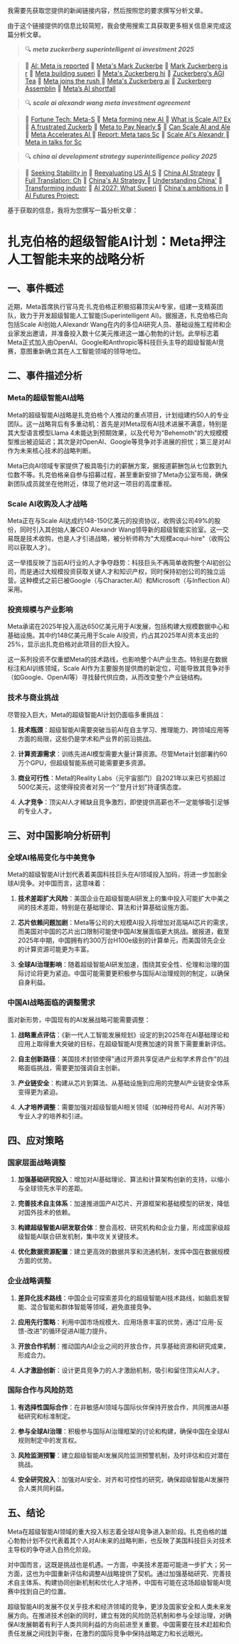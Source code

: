  我需要先获取您提供的新闻链接内容，然后按照您的要求撰写分析文章。

由于这个链接提供的信息比较简短，我会使用搜索工具获取更多相关信息来完成这篇分析文章。
> 🔍 ***meta zuckerberg superintelligent ai investment 2025***

> 🔗 [AI: Meta is reported](https://www.heise.de/en/news/AI-Meta-is-reportedly-building-a-new-team-to-develop-a-superintelligence-10439817.html)
> 🔗 [Meta's Mark Zuckerbe](https://www.bloomberg.com/news/articles/2025-06-10/zuckerberg-recruits-new-superintelligence-ai-group-at-meta)
> 🔗 [Mark Zuckerberg is r](https://www.cnn.com/2025/06/10/tech/mark-zuckerberg-meta-superintelligence)
> 🔗 [Meta building superi](https://www.axios.com/2025/06/10/meta-ai-superintelligence-zuckerberg)
> 🔗 [Meta's Zuckerberg hi](https://www.reuters.com/business/metas-zuckerberg-is-hiring-new-ai-team-bloomberg-news-reports-2025-06-10/)
> 🔗 [Zuckerberg's AGI Tea](https://www.ceotodaymagazine.com/2025/06/inside-zuckerbergs-superintelligent-ai-gamble-the-team-the-costs-and-the-controversy/)
> 🔗 [Meta joins the rush ](https://www.axios.com/2025/06/11/zuckerberg-meta-scale-ai-deal)
> 🔗 [Meta's Zuckerberg ai](https://www.foxbusiness.com/technology/metas-zuckerberg-aiming-dominate-ai-race-recruiting-push-new-superintelligence-team-report)
> 🔗 [Zuckerberg Assemblin](https://www.investopedia.com/zuckerberg-assembling-superintelligence-ai-team-at-meta-report-says-11751299)
> 🔗 [Meta’s AI shortfall ](https://cointelegraph.com/news/meta-acquires-49-percent-scale-ai-big-tech-ai-race)


> 🔍 ***scale ai alexandr wang meta investment agreement***

> 🔗 [Fortune Tech: Meta-S](https://fortune.com/2025/06/09/what-meta-might-see-in-scale-ai/)
> 🔗 [Meta forming new AI ](https://www.cnbc.com/2025/06/10/meta-scale-ai-alex-wang.html)
> 🔗 [What is Scale AI? Ex](https://www.indmoney.com/blog/us-stocks/what-is-scale-ai-ceo-alexandr-wang)
> 🔗 [A frustrated Zuckerb](https://www.cnbc.com/2025/06/10/zuckerberg-makes-metas-biggest-bet-on-ai-14-billion-scale-ai-deal.html)
> 🔗 [Meta to Pay Nearly $](https://www.theinformation.com/articles/meta-pay-nearly-15-billion-scale-ai-stake-startups-28-year-old-ceo)
> 🔗 [Can Scale AI and Ale](https://techcrunch.com/2025/06/11/can-scale-ai-and-alexandr-wang-reignite-metas-ai-efforts/)
> 🔗 [Meta Accelerates AI ](https://www.analyticsinsight.net/news/meta-accelerates-ai-push-with-148b-investment-in-scale-ai-and-new-research-division)
> 🔗 [Report: Meta taps Sc](https://techcrunch.com/2025/06/10/report-meta-taps-scale-ais-alexandr-wang-to-join-new-superintelligence-lab/)
> 🔗 [Scale AI's Alexandr ](https://www.newcomer.co/p/scale-ais-alexandr-wang-in-the-drivers)
> 🔗 [Meta in talks for Sc](https://fortune.com/2025/06/08/meta-scale-ai-statup-investment-10-billion-alexandr-wang-machine-learning/)


> 🔍 ***china ai development strategy superintelligence policy 2025***

> 🔗 [Seeking Stability in](https://www.rand.org/pubs/commentary/2025/03/seeking-stability-in-the-competition-for-ai-advantage.html)
> 🔗 [Reevaluating US AI S](https://datainnovation.org/2025/02/reevaluating-us-ai-strategy-against-china/)
> 🔗 [China AI Strategy](https://datagovhub.elliott.gwu.edu/china-ai-strategy/)
> 🔗 [Full Translation: Ch](https://digichina.stanford.edu/work/full-translation-chinas-new-generation-artificial-intelligence-development-plan-2017/)
> 🔗 [China's AI Strategy ](https://digitalstrategy-ai.com/2024/09/30/chinas-ai-strategy-key-insights-into-2025/)
> 🔗 [Understanding China'](https://www.cnas.org/publications/reports/understanding-chinas-ai-strategy)
> 🔗 [Transforming industr](https://www.weforum.org/stories/2025/01/transforming-industries-with-ai-lessons-from-china/)
> 🔗 [AI 2027: What Superi](https://www.lesswrong.com/posts/TpSFoqoG2M5MAAesg/ai-2027-what-superintelligence-looks-like-1)
> 🔗 [China's ambitions in](https://www.europarl.europa.eu/RegData/etudes/ATAG/2021/696206/EPRS_ATA(2021)696206_EN.pdf)
> 🔗 [AI Futures Project: ](https://wealthstrategiesjournal.com/2025/04/21/ai-futures-project-forecasting-the-rise-of-superintelligence-inside-a-decade-of-accelerating-ai-power-apr-03-2025/)



基于获取的信息，我将为您撰写一篇分析文章：

# 扎克伯格的超级智能AI计划：Meta押注人工智能未来的战略分析

## 一、事件概述

近期，Meta首席执行官马克·扎克伯格正积极招募顶尖AI专家，组建一支精英团队，致力于开发超级智能人工智能(Superintelligent AI)。据报道，扎克伯格已向包括Scale AI创始人Alexandr Wang在内的多位AI研究人员、基础设施工程师和企业家发出邀请，并准备投入数十亿美元推进这一雄心勃勃的计划。此举标志着Meta正式加入由OpenAI、Google和Anthropic等科技巨头主导的超级智能AI竞赛，意图重新确立其在人工智能领域的领导地位。

## 二、事件描述分析

### Meta的超级智能AI战略

Meta的超级智能AI战略是扎克伯格个人推动的重点项目，计划组建约50人的专业团队。这一战略背后有多重动机：首先是对Meta现有AI技术进展不满意，特别是其大型语言模型Llama 4未能达到预期效果，以及代号为"Behemoth"的大规模模型推出被迫延迟；其次是对OpenAI、Google等竞争对手进展的担忧；第三是对AI作为未来核心技术的战略判断。

Meta已向AI领域专家提供了极具吸引力的薪酬方案，据报道薪酬包从七位数到九位数不等。扎克伯格亲自参与招募过程，甚至重新安排了Meta办公室布局，确保新团队成员就坐在他附近，体现了他对这一项目的高度重视。

### Scale AI收购及人才战略

Meta正在与Scale AI达成约148-150亿美元的投资协议，收购该公司49%的股份，同时引入其创始人兼CEO Alexandr Wang领导新的超级智能实验室。这一交易既是技术收购，也是人才引进战略，被分析师称为"大规模acqui-hire"（收购公司以获取人才）。

这一举措反映了当前AI行业的人才争夺趋势：科技巨头不再简单收购整个AI初创公司，而是通过大规模投资获取关键人才和知识产权，同时保持初创公司的独立运营。这种模式之前已被Google（与Character.AI）和Microsoft（与Inflection AI）采用。

### 投资规模与产业影响

Meta承诺在2025年投入高达650亿美元用于AI发展，包括构建大规模数据中心和基础设施。其中约148亿美元用于Scale AI投资，约占其2025年AI资本支出的25%，显示出扎克伯格对此项目的巨大投入。

这一系列投资不仅重塑Meta的技术路线，也影响整个AI产业生态。特别是在数据标注和AI训练领域，Scale AI作为主要服务提供商的新定位，可能导致其竞争对手（如Google、OpenAI等）寻找替代供应商，从而改变整个产业链结构。

### 技术与商业挑战

尽管投入巨大，Meta的超级智能AI计划仍面临多重挑战：

1. **技术瓶颈**：超级智能AI需要突破当前AI在自主学习、推理能力、跨领域应用等方面的局限，这些仍是学术和产业界的前沿挑战。

2. **计算资源需求**：训练先进AI模型需要大量计算资源。尽管Meta计划部署约60万个GPU，但超级智能系统可能需要更多资源。

3. **商业可行性**：Meta的Reality Labs（元宇宙部门）自2021年以来已亏损超过500亿美元，这使得投资者对另一个"登月计划"持谨慎态度。

4. **人才竞争**：顶尖AI人才稀缺且竞争激烈，即使提供高薪也不一定能够吸引足够的专业人才。

## 三、对中国影响分析研判

### 全球AI格局变化与中美竞争

Meta的超级智能AI计划代表着美国科技巨头在AI领域投入加码，将进一步加剧全球AI竞争。对中国而言，这意味着：

1. **技术差距扩大风险**：美国企业在超级智能AI研发上的集中投入可能扩大中美之间的技术差距，特别是在基础理论、算法和计算基础设施方面。

2. **芯片依赖问题加剧**：Meta等公司的大规模AI投入将增加对高端AI芯片的需求，而美国对中国的芯片出口限制可能使中国AI发展面临更大挑战。据报道，截至2025年中期，中国拥有约300万台H100e级别的计算单元，而美国领先企业的计算资源可能更为丰富。

3. **全球AI治理影响**：随着超级智能AI研发加速，围绕其安全性、伦理和治理的国际讨论将更为紧迫。中国可能需要更积极参与国际AI治理规则的制定，以确保自身利益。

### 中国AI战略面临的调整需求

面对新形势，中国现有的AI发展战略可能需要调整：

1. **战略重点评估**：《新一代人工智能发展规划》设定的到2025年在AI基础理论和应用上取得重大突破的目标，在超级智能AI竞赛加速的背景下需要重新评估。

2. **自主创新路径**：美国技术封锁使得"通过开源共享促进产业和学术界合作"的战略面临挑战，需要更加强调自主创新。

3. **产业链安全**：构建从芯片到算法、从基础设施到应用的完整AI产业链安全体系变得更为紧迫。

4. **人才培养调整**：需要加强对超级智能AI相关领域（如神经符号AI、AI对齐等）专业人才的培养和引进。

## 四、应对策略

### 国家层面战略调整

1. **加强基础研究投入**：增加对AI基础理论、算法和计算架构创新的支持，以缩小与全球领先水平的差距。

2. **完善技术自主体系**：加速推进国产AI芯片、开源框架和基础模型的研发，降低对国外技术的依赖。

3. **构建超级智能AI研发联合体**：整合高校、研究机构和企业力量，形成国家级超级智能AI联合研发机制，集中攻关关键技术。

4. **优化数据资源配置**：建立更高效的数据共享和流通机制，发挥中国在数据规模方面的优势。

### 企业战略调整

1. **差异化技术路线**：中国企业可探索差异化的超级智能AI技术路线，如脑启发智能、混合智能和群体智能等领域，避免直接竞争。

2. **应用先行策略**：利用中国市场规模大、应用场景丰富的优势，通过"应用-反馈-改进"的循环促进AI能力提升。

3. **开放合作机制**：推动国内AI企业之间的开放合作，共享基础资源和研究成果，形成合力。

4. **人才激励创新**：设计更具竞争力的人才激励机制，吸引和留住顶尖AI人才。

### 国际合作与风险防范

1. **有选择性国际合作**：在非敏感AI领域与国际伙伴保持开放合作，共同推进AI基础研究和标准制定。

2. **参与全球AI治理**：积极参与国际AI治理框架的讨论和构建，确保中国在全球AI规则制定中的发言权。

3. **风险监测预警**：建立超级智能AI发展风险监测预警机制，及时评估和应对潜在挑战。

4. **安全研究投入**：加强对AI安全、对齐和可控性的研究，确保超级智能AI发展符合人类共同利益。

## 五、结论

Meta在超级智能AI领域的重大投入标志着全球AI竞争进入新阶段。扎克伯格的雄心勃勃计划不仅代表着其个人对AI未来的战略判断，也反映了美国科技巨头对技术主导权的争夺进入白热化阶段。

对中国而言，这既是挑战也是机遇。一方面，中美技术差距可能进一步扩大；另一方面，这也为中国重新评估和调整AI战略提供了契机。通过加强基础研究、完善技术自主体系、构建协同创新机制和优化人才培养，中国有可能在这场超级智能AI竞赛中找到自己的位置。

超级智能AI的发展不仅关乎技术和经济领域的竞争，更涉及国家安全和人类未来发展方向。在推进技术创新的同时，建立有效的风险防范机制和参与全球治理，对确保AI发展朝着有利于人类共同利益的方向前进至关重要。中国需要在技术赶超和负责任发展之间找到平衡，在激烈的国际竞争中保持战略定力和长远眼光。